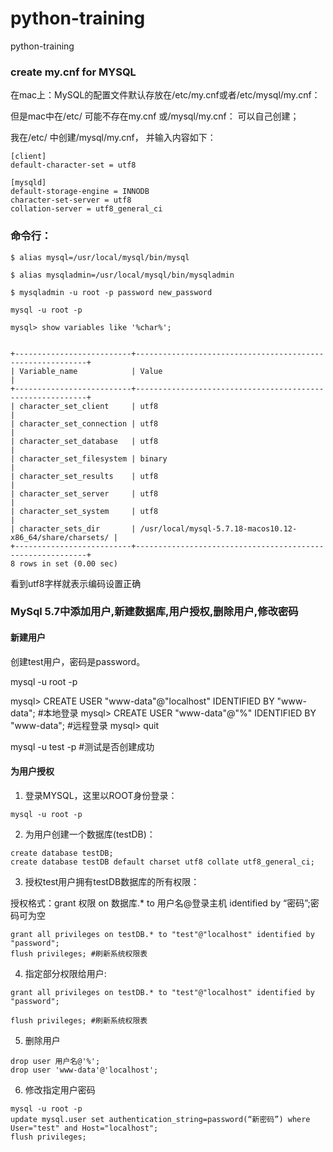 # python-training
python-training

### create my.cnf for MYSQL

在mac上：MySQL的配置文件默认存放在/etc/my.cnf或者/etc/mysql/my.cnf：

但是mac中在/etc/ 可能不存在my.cnf 或/mysql/my.cnf： 可以自己创建；

我在/etc/ 中创建/mysql/my.cnf， 并输入内容如下：
```
[client]
default-character-set = utf8

[mysqld]
default-storage-engine = INNODB
character-set-server = utf8
collation-server = utf8_general_ci
```
### 命令行：
```
$ alias mysql=/usr/local/mysql/bin/mysql

$ alias mysqladmin=/usr/local/mysql/bin/mysqladmin

$ mysqladmin -u root -p password new_password

mysql -u root -p

mysql> show variables like '%char%';


+--------------------------+-----------------------------------------------------------+
| Variable_name            | Value                                                     |
+--------------------------+-----------------------------------------------------------+
| character_set_client     | utf8                                                      |
| character_set_connection | utf8                                                      |
| character_set_database   | utf8                                                      |
| character_set_filesystem | binary                                                    |
| character_set_results    | utf8                                                      |
| character_set_server     | utf8                                                      |
| character_set_system     | utf8                                                      |
| character_sets_dir       | /usr/local/mysql-5.7.18-macos10.12-x86_64/share/charsets/ |
+--------------------------+-----------------------------------------------------------+
8 rows in set (0.00 sec)
```
看到utf8字样就表示编码设置正确

### MySql 5.7中添加用户,新建数据库,用户授权,删除用户,修改密码

#### 新建用户
创建test用户，密码是password。

mysql -u root -p

mysql> CREATE USER "www-data"@"localhost" IDENTIFIED BY "www-data"; #本地登录
mysql> CREATE USER "www-data"@"%" IDENTIFIED BY "www-data"; #远程登录
mysql> quit

mysql -u test -p #测试是否创建成功

#### 为用户授权

1. 登录MYSQL，这里以ROOT身份登录：
```
mysql -u root -p
```
2. 为用户创建一个数据库(testDB)：
```
create database testDB;
create database testDB default charset utf8 collate utf8_general_ci;
```
3. 授权test用户拥有testDB数据库的所有权限：

授权格式：grant 权限 on 数据库.* to 用户名@登录主机 identified by “密码”;密码可为空
```
grant all privileges on testDB.* to "test"@"localhost" identified by "password";
flush privileges; #刷新系统权限表
```
4. 指定部分权限给用户:
```
grant all privileges on testDB.* to "test"@"localhost" identified by "password";

flush privileges; #刷新系统权限表
```
5. 删除用户
```
drop user 用户名@'%';
drop user 'www-data'@'localhost';
```
6. 修改指定用户密码
```
mysql -u root -p
update mysql.user set authentication_string=password(“新密码”) where User="test" and Host="localhost";
flush privileges;
```